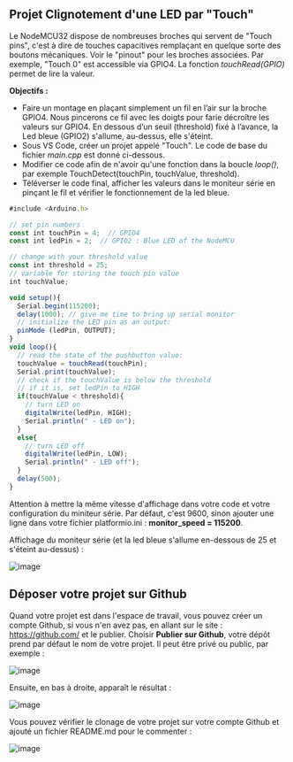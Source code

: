 ## Projet Clignotement d'une LED par "Touch"

Le NodeMCU32 dispose de nombreuses broches qui servent de "Touch pins", c'est à dire de touches capacitives remplaçant en quelque sorte des boutons mécaniques. Voir le "pinout" pour les broches associées. Par exemple, "Touch 0" est accessible via GPIO4. La fonction *touchRead(GPIO)* permet de lire la valeur.

**Objectifs :**

* Faire un montage en plaçant simplement un fil en l’air sur la broche GPIO4. Nous pincerons ce fil avec les doigts pour farie décroître les valeurs sur GPIO4. En dessous d’un seuil (threshold) fixé à l’avance, la Led bleue (GPIO2) s'allume, au-dessus, elle s'éteint. 
* Sous VS Code, créer un projet appelé "Touch". Le code de base du fichier *main.cpp* est donné ci-dessous.
* Modifier ce code afin de n'avoir qu'une fonction dans la boucle *loop()*, par exemple TouchDetect(touchPin, touchValue, threshold).
* Téléverser le code final, afficher les valeurs dans le moniteur série en pinçant le fil et vérifier le fonctionnement de la led bleue.


```javascript
#include <Arduino.h>

// set pin numbers
const int touchPin = 4;  // GPIO4
const int ledPin = 2;  // GPIO2 : Blue LED of the NodeMCU

// change with your threshold value
const int threshold = 25;
// variable for storing the touch pin value 
int touchValue;

void setup(){
  Serial.begin(115200);
  delay(1000); // give me time to bring up serial monitor
  // initialize the LED pin as an output:
  pinMode (ledPin, OUTPUT);
}
void loop(){
  // read the state of the pushbutton value:
  touchValue = touchRead(touchPin);
  Serial.print(touchValue);
  // check if the touchValue is below the threshold
  // if it is, set ledPin to HIGH
  if(touchValue < threshold){
    // turn LED on
    digitalWrite(ledPin, HIGH);
    Serial.println(" - LED on");
  }
  else{
    // turn LED off
    digitalWrite(ledPin, LOW);
    Serial.println(" - LED off");
  }
  delay(500);
}
```

Attention à mettre la même vitesse d'affichage dans votre code et votre configuration du miniteur série.
Par défaut, c'est 9600, sinon ajouter une ligne dans votre fichier platformio.ini : **monitor_speed = 115200**.

Affichage du moniteur série (et la led bleue s'allume en-dessous de 25 et s'éteint au-dessus) :

![image](https://user-images.githubusercontent.com/44494044/130097992-7c458cc6-af07-46c7-85d3-2dfc1c980e13.png)


## Déposer votre projet sur Github

Quand votre projet est dans l'espace de travail, vous pouvez créer un compte Github, si vous n'en avez pas, en allant sur le site : https://github.com/ et le publier. Choisir **Publier sur Github**, votre dépôt prend par défaut le nom de votre projet. Il peut être privé ou public, par exemple :

![image](https://user-images.githubusercontent.com/44494044/130093650-7f39d625-7b4d-4b6b-907c-34e631f458ba.png)

Ensuite, en bas à droite, apparaît le résultat :

![image](https://user-images.githubusercontent.com/44494044/130094111-2b00a6c3-d766-4c54-a3c8-30c543bc21d5.png)

Vous pouvez vérifier le clonage de votre projet sur votre compte Github et ajouté un fichier README.md pour le commenter :

![image](https://user-images.githubusercontent.com/44494044/130094273-abc53bff-186e-4cd1-96dc-c0eda6c75100.png)
 


